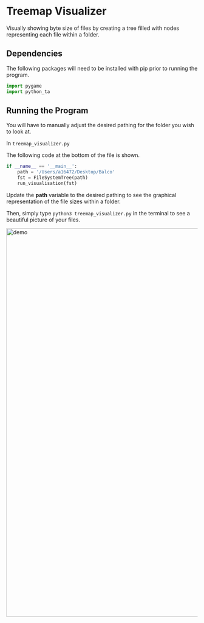 # Treemap Visualizer
Visually showing byte size of files by creating a tree filled with nodes representing each file within a folder.


Dependencies
-------------

The following packages will need to be installed with pip prior to running the program.

```python
import pygame
import python_ta
```


Running the Program
-------------------
You will have to manually adjust the desired pathing for the folder you wish to look at. 

In ```treemap_visualizer.py```

The following code at the bottom of the file is shown.

```python
if __name__ == '__main__':
    path = '/Users/a16472/Desktop/Balco'
    fst = FileSystemTree(path)
    run_visualisation(fst)
```

Update the <b>path</b> variable to the desired pathing to see the graphical representation of the file sizes within a folder.

Then, simply type 
```python3 treemap_visualizer.py``` in the terminal
to see a beautiful picture of your files.

<img width="1022" alt="demo" src="https://user-images.githubusercontent.com/28542017/126533112-d8f65dd8-ff68-4b9e-8047-20919887ca17.png">
